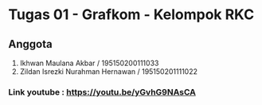 # Tugas 01 - Grafkom - Kelompok RKC
## Anggota

1. Ikhwan Maulana Akbar / 195150200111033
2. Zildan Isrezki Nurahman Hernawan / 195150201111022

### Link youtube : https://youtu.be/yGvhG9NAsCA
